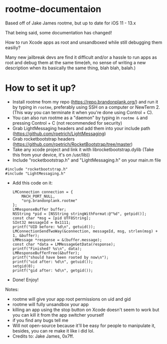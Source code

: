 # rootme-documentaion
Based off of Jake James rootme, but up to date for iOS 11 - 13.x

That being said, some documentation has changed!

How to run Xcode apps as root and unsandboxed while still debugging them easiliy?

Many new jailbreak devs are find it difficult and/or a hassle to run apps as root and debug them at the same time(eh, no sense of writing a new description when its basically the same thing, blah blah, balah.)

# How to set it up?

- Install rootme from my repo (https://repo.brandonplank.org/) and run it by typing in ```rootme```, preferably using SSH on a computer or NewTerm 2. (This way you can terminate it when you're done using Control + C). 
- You can also run rootme as a "daemon" by typing in ```rootme &``` and pressing Control + C (not recommended for security)
- Grab LightMessaging headers and add them into your include path (https://github.com/rpetrich/LightMessaging)
- Grab rocketbootstrap headers (https://github.com/rpetrich/RocketBootstrap/tree/master)
- Take any xcode project and link it with librocketbootstrap.dylib (Take this from your device, it's on /usr/lib))
- Include "rocketbootstrap.h" and "LightMessaging.h" on your main.m file
```
#include "rocketbootstrap.h"
#include "LightMessaging.h"
```
- Add this code on it:
    ```
    LMConnection connection = {
        MACH_PORT_NULL,
        "org.brandonplank.rootme"
    };
    LMResponseBuffer buffer;
    NSString *pid = [NSString stringWithFormat:@"%d", getpid()];
    const char *msg = [pid UTF8String];
    SInt32 messageId = 0x1111;
    printf("UID before: %d\n", getuid());
    LMConnectionSendTwoWay(&connection, messageId, msg, strlen(msg) + 1, &buffer);
    LMMessage *response = &(buffer.message);
    const char *data = LMMessageGetData(response);
    printf("Finished? %s\n", data);
    LMResponseBufferFree(&buffer);
    printf("should have been rooted by now\n");
    printf("uid after: %d\n", getuid());
    setgid(0);
    printf("gid after: %d\n", getgid());
    ```
- Done! Enjoy!

Notes:
- rootme will give your app root permissions on uid and gid
- rootme will fully unsandbox your app
- killing an app using the stop button on Xcode doesn't seem to work but you can kill it from the app switcher yourself
- if you find any bugs tell me
- Will not open-source because it'll be easy for people to manipulate it, besides, you can re make it like i did lol.
- Credits to: Jake James, 0x7ff.
